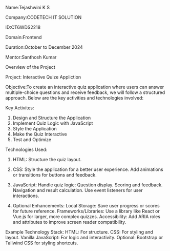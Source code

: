 Name:Tejashwini K S                                                          

Company:CODETECH IT SOLUTION

ID:CT6WDS2218

Domain:Frontend

Duration:October to December 2024

Mentor:Santhosh Kumar

Overview of the Project

Project: Interactive Quize Appliction

Objective:To create an interactive quiz application where users can answer multiple-choice questions and receive feedback, we will follow a structured approach. Below are the key activities and technologies involved:

Key Activites:
1. Design and Structure the Application
2. Implement Quiz Logic with JavaScript
3. Style the Application
4. Make the Quiz Interactive
5. Test and Optimize

Technologies Used:
1. HTML:
    Structure the quiz layout.
  
2. CSS:
    Style the application for a better user experience.
    Add animations or transitions for buttons and feedback.

3. JavaScript:
    Handle quiz logic:
    Question display.
    Scoring and feedback.
    Navigation and result calculation.
    Use event listeners for user interactions.

4. Optional Enhancements:
   Local Storage:
    Save user progress or scores for future reference.
    Frameworks/Libraries:
    Use a library like React or Vue.js for larger, more complex quizzes.
    Accessibility:
    Add ARIA roles and attributes to improve screen reader compatibility.

Example Technology Stack:
      HTML: For structure.
      CSS: For styling and layout.
      Vanilla JavaScript: For logic and interactivity.
     Optional: Bootstrap or Tailwind CSS for styling shortcuts.
